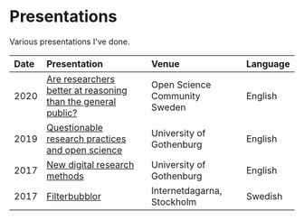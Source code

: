 # Presentations

Various presentations I've done.

Date | Presentation | Venue | Language
:---------- | :------------------------------- | :------------ | :------
2020 | [Are researchers better at reasoning than the general public?](open-science-conference-belief-bias/) | Open Science Community Sweden | English
2019 | [Questionable research practices and open science](has-questionable-research-practices-open-science/) | University of Gothenburg | English
2017 | [New digital research methods](has-new-digital-research-methods/) | University of Gothenburg | English
2017 | [Filterbubblor](internetdagarna-filterbubblor/) | Internetdagarna, Stockholm | Swedish
